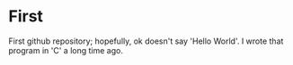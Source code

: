 # First
First github repository; hopefully, ok doesn't say 'Hello World'. I wrote that program in 'C' a long time ago.
